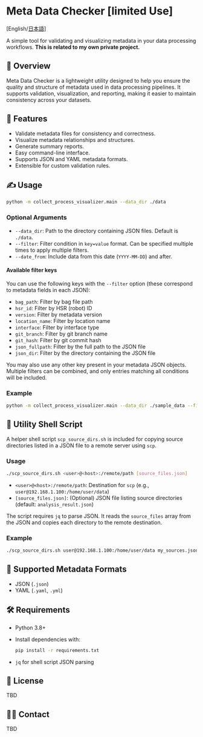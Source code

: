 # Meta Data Checker [limited Use]

[English/[日本語](./README_ja.md)]

A simple tool for validating and visualizing metadata in your data processing workflows. **This is related to my own private project.**

## 📝 Overview

Meta Data Checker is a lightweight utility designed to help you ensure the quality and structure of metadata used in data processing pipelines. It supports validation, visualization, and reporting, making it easier to maintain consistency across your datasets.

## 🚀 Features

- Validate metadata files for consistency and correctness.
- Visualize metadata relationships and structures.
- Generate summary reports.
- Easy command-line interface.
- Supports JSON and YAML metadata formats.
- Extensible for custom validation rules.

## ✍ Usage

```bash
python -m collect_process_visualizer.main --data_dir ./data
```

### Optional Arguments

- `--data_dir`: Path to the directory containing JSON files. Default is `./data`.
- `--filter`: Filter condition in `key=value` format. Can be specified multiple times to apply multiple filters.
- `--date_from`: Include data from this date (`YYYY-MM-DD`) and after.

#### Available filter keys

You can use the following keys with the `--filter` option (these correspond to metadata fields in each JSON):

- `bag_path`: Filter by bag file path
- `hsr_id`: Filter by HSR (robot) ID
- `version`: Filter by metadata version
- `location_name`: Filter by location name
- `interface`: Filter by interface type
- `git_branch`: Filter by git branch name
- `git_hash`: Filter by git commit hash
- `json_fullpath`: Filter by the full path to the JSON file
- `json_dir`: Filter by the directory containing the JSON file

You may also use any other key present in your metadata JSON objects.  
Multiple filters can be combined, and only entries matching all conditions will be included.

### Example

```bash
python -m collect_process_visualizer.main --data_dir ./sample_data --filter status=active --filter type=experiment --date_from 2024-01-01 --output ./report --format yaml --strict
```

## 🐚 Utility Shell Script

A helper shell script `scp_source_dirs.sh` is included for copying source directories listed in a JSON file to a remote server using `scp`.

### Usage

```bash
./scp_source_dirs.sh <user>@<host>:/remote/path [source_files.json]
```

- `<user>@<host>:/remote/path`: Destination for `scp` (e.g., `user@192.168.1.100:/home/user/data`)
- `[source_files.json]`: (Optional) JSON file listing source directories (default: `analysis_result.json`)

The script requires `jq` to parse JSON. It reads the `source_files` array from the JSON and copies each directory to the remote destination.

### Example

```bash
./scp_source_dirs.sh user@192.168.1.100:/home/user/data my_sources.json
```

## 📂 Supported Metadata Formats

- JSON (`.json`)
- YAML (`.yaml`, `.yml`)

## 🛠 Requirements

- Python 3.8+
- Install dependencies with:

    ```bash
    pip install -r requirements.txt
    ```
- `jq` for shell script JSON parsing

## 📄 License

TBD

## 🙋‍♂️ Contact

TBD
